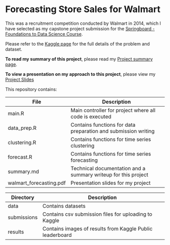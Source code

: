 # Forecasting Store Sales for Walmart
This was a recruitment competition conducted by Walmart in 2014, which I have selected as my capstone project submission for the [Springboard - Foundations to Data Science Course](https://www.springboard.com/workshops/data-science).

Please refer to the [Kaggle page](https://www.kaggle.com/c/walmart-recruiting-store-sales-forecasting) for the full details of the problem and dataset.

__To read my summary of this project__, please read my [Project summary page](https://github.com/ddanieltan/Kaggle_Walmart/blob/master/summary.md).

__To view a presentation on my approach to this project__, please view my [Project Slides](https://github.com/ddanieltan/Kaggle_Walmart/blob/master/walmart_forecasting.pdf)

This repository contains:

File|Description
---------|--------------------------------------------------------------------------------------------
main.R| Main controller for project where all code is executed
data_prep.R|Contains functions for data preparation and submission writing
clustering.R|Contains functions for time series clustering
forecast.R|Contains functions for time series forecasting
summary.md|Technical documentation and a summary writeup for this project
walmart_forecasting.pdf|Presentation slides for my project

Directory|Description
---------|--------------------------------------------------------------------------------------------
data|Contains datasets
submissions|Contains csv submission files for uploading to Kaggle
results|Contains images of results from Kaggle Public leaderboard

